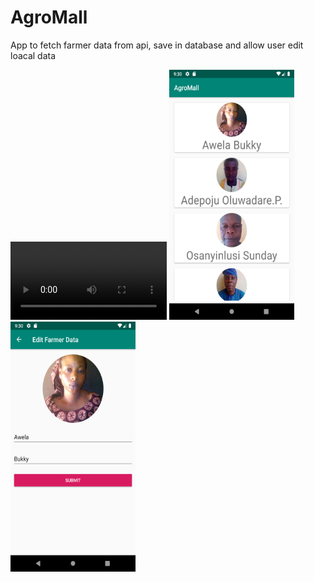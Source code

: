 # AgroMall
App to fetch farmer data from api, save in database and allow user edit loacal data

<video width="250">
        <source src="Screenshots/agromall.webm" 
        type="video/webm">
        Sorry, your browser doesn't support embedded videos.
</video>
<img src="Screenshots/Screenshot_1558816239.png" width="200" height="400">
<img src="Screenshots/Screenshot_1558816244.png" width="200" height="400">
